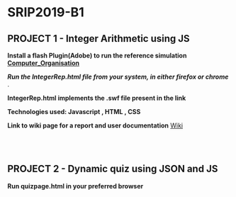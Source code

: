 # SRIP2019-B1

## PROJECT 1 - Integer Arithmetic using JS 

**Install a flash Plugin(Adobe) to run the reference simulation [Computer_Organisation](http://cse11-iiith.vlabs.ac.in/Integers/IntegerArithmetic.swf)**

**_Run the IntegerRep.html file from your system, in either firefox or chrome_** .

**IntegerRep.html implements the .swf file present in the link**

**Technologies used: Javascript , HTML , CSS**


**Link to wiki page for a report and user documentation** [Wiki](https://github.com/Avi-141/SRIP2019-B1/wiki)

<br/><br/>

## PROJECT 2 - Dynamic quiz using JSON and JS

**Run quizpage.html in your preferred browser**
